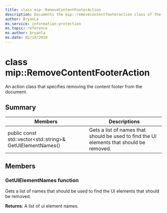 ```yaml
---
title: class mip::RemoveContentFooterAction 
description: Documents the mip::removecontentfooteraction class of the Microsoft Information Protection (MIP) SDK.
author: BryanLa
ms.service: information-protection
ms.topic: reference
ms.author: bryanla
ms.date: 02/14/2020
---
```


# class mip::RemoveContentFooterAction 
An action class that specifies removing the content footer from the document.
  
## Summary
 Members                        | Descriptions                                
--------------------------------|---------------------------------------------
public const std::vector\<std::string\>& GetUIElementNames()  |  Gets a list of names that should be used to find the UI elements that should be removed.
  
## Members
  
### GetUIElementNames function
Gets a list of names that should be used to find the UI elements that should be removed.

  
**Returns**: A list of ui element names.